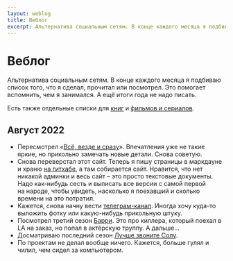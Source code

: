 ```yaml
---
layout: weblog
title: Веблог
excerpt: Альтернатива социальным сетям. В конце каждого месяца я подбиваю список того, что я сделал, прочитал или посмотрел.
---
```


# Веблог

Альтернатива социальным сетям. В конце каждого месяца я подбиваю список того, что я сделал, прочитал или посмотрел. Это помогает вспомнить, чем я занимался. А ещё итоги года не надо писать.

Есть также отдельные списки для [книг](/lists/books) и [фильмов и сериалов](/lists/movies).

## Август 2022

- Пересмотрел «[Всё, везде и сразу](https://www.imdb.com/title/tt6710474/)». Впечатления уже не такие яркие, но прикольно замечать новые детали. Снова советую.
- Снова переверстал этот сайт. Теперь я пишу страницы в маркдауне и храню [на гитхабе](https://github.com/sugrarin/website), а там собирается сайт. Нравится, что нет никакой админки и весь сайт – это просто текстовые документы. Надо как-нибудь сесть и выписать все версии с самой первой на народе, чтобы увидеть, насколько я поехавший и сколько времени на это потратил.
- Кажется, снова начну вести [телеграм-канал](https://t.me/@timlead). Иногда хочу куда-то выложить фотку или какую-нибудь прикольную штуку.
- Посмотрел третий сезон [Барри](https://www.imdb.com/title/tt5348176/). Это про киллера, который поехал в LA на заказ, но попал в актёрскую труппу. А дальше...
- Досматриваю последний сезон [Лучше звоните Солу](https://www.imdb.com/title/tt3032476/).
- По проектам не делал вообще ничего. Кажется, больше гулял и чилил, чем сидел за компьютером.
